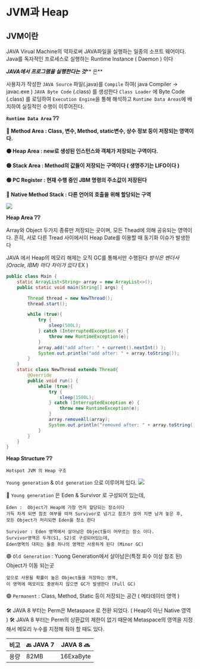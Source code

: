 # JVM과 Heap

## JVM이란

JAVA Virual Machine의 약자로써 JAVA파일을 실행하는 일종의 소프트 웨어이다. Java를 독자적인 프로세스로 실행하는 Runtime Instance ( Daemon ) 이다

_**JAVA에서 프로그램을 실행한다는 것**_** 은**

사용자가 작성한 `JAVA Source` 파일(.java)를 `Compile` 하여( java Compiler -> javac.exe ) `JAVA Byte Code` (.class) 를 생성한다 `Class Loader` 에 Byte Code (.class) 를 로딩하여 `Execution Engine`을 통해 해석하고 `Runtime Data Areas`에 배치하여 실질적인 수행이 이루어진다.

**`Runtime Data Area` ❔❔**

**🔴 Method Area : Class, 변수, Method, static변수, 상수 정보 등이 저장되는 영역이다.**

**🟠 Heap Area : new로 생성된 인스턴스와 객체가 저장되는 구역이다.**

**🟡 Stack Area : Method의 값들이 저장되는 구역이다 ( 생명주기는 LIFO이다 )**

**🟢 PC Register : 현재 수행 중인 JBM 명령의 주소값이 저장된다**

**🔵 Native Method Stack : 다른 언어의 호출을 위해 할당되는 구역**

![](https://velog.velcdn.com/images/junny8643/post/4e3c80ec-9230-4c62-84e2-c4b1e543eb5c/image.png)

**Heap Area ❔❔**

Array와 Object 두가지 종류만 저장되는 곳이며, 모든 Thead에 의해 공유되는 영역이다. 흔히, 서로 다른 Tread 사이에서이 Heap Date를 이용할 때 동기화 이슈가 발생한다

JAVA 에서 Heap의 메모리 해제는 오직 GC를 통해서만 수행된다 _방식은 벤더사(Oracle, IBM) 마다 차이가 있다_ EX )

```java
public class Main {
    static ArrayList<String> array = new ArrayList<>();
    public static void main(String[] args) {

        Thread thread = new NewThread();
        thread.start();

        while (true){
            try {
                sleep(500L);
            } catch (InterruptedException e) {
                throw new RuntimeException(e);
            }
            array.add("add after: " + current().nextInt() );
            System.out.println("add after: " + array.toString());
        }
    }
    static class NewThread extends Thread{
        @Override
        public void run() {
            while (true){
                try {
                    sleep(1500L);
                } catch (InterruptedException e) {
                    throw new RuntimeException(e);
                }
                array.removeAll(array);
                System.out.println("removed after: " + array.toString());
            }
        }
    }
}
```

**Heap Structure ❔❔**

`Hotspot JVM 의 Heap 구조`

`Young generation` & `Old generation` 으로 이루어져 있다. ![](https://velog.velcdn.com/images/junny8643/post/a4d4caa3-f57d-421c-9ba6-9e7e9984cfe0/image.png)

🔴 `Young generation` 은 Eden & Survivor 로 구성되어 있는데,

```
Eden :  Object가 Heap에 가장 먼저 할당되는 장소이다
가득 차게 되면 참조 여부를 따져 Survivor로 넘기고 참조가 끊어 지면 남겨 놓은 후, 
모든 Object가 처리되면 Eden을 청소 한다
```

```
Survivor : Eden 영역에서 살아남은 Object들이 머무르는 장소 이다. 
Survivor영역은 두개(S1, S2)로 구성되어있는데,
Eden영역의 대피는 둘중 하나의 영역만 사용하게 된다 (Minor GC)
```

🟣 `Old Generation` : Yuong Generation에서 살아남은(특정 회수 이상 참조 된) Object가 이동 되는곳

```
앞으로 사용될 확률이 높은 Object들을 저장하는 영역, 
이 영역에 메모리도 충분하지 않으면 GC가 발생한다 (Full GC) 
```

🟢 `Permanent` : Class, Method, Static 등이 저장되는 공간 ( 메타데이터 영역 )

🛠 JAVA 8 부터는 Perm은 Metaspace 로 전환 되었다. ( Heap이 아닌 Native 영역 ) 🛠 JAVA 8 부터는 Perm의 상환값의 제한이 없기 때문에 Metaspace의 영역을 지정해서 메모리 누수를 지정해 줘야 할 때도 있다.

| 비고 | 🔙 JAVA 7 | JAVA 8 🔜 |
| -- | --------- | --------- |
| 용량 | 82MB      | 16ExaByte |
